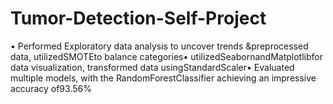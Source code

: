 # Tumor-Detection-Self-Project
•  Performed Exploratory data analysis to uncover trends &amp;preprocessed data, utilizedSMOTEto balance categories•  utilizedSeabornandMatplotlibfor data visualization, transformed data usingStandardScaler•  Evaluated multiple models, with the RandomForestClassifier achieving an impressive accuracy of93.56%
